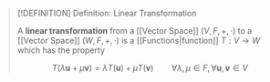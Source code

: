 >[!DEFINITION] Definition: Linear Transformation
>
>A **linear transformation** from a [[Vector Space]] $(V,F,+,\cdot)$ to a [[Vector Space]] $(W,F,+,\cdot)$ is a [[Functions|function]] $T: V \to W$ which has the property
>
>$$
>T(\lambda \mathbf{u} + \mu \mathbf{v}) = \lambda T(\mathbf{u}) + \mu T (\mathbf{v}) \qquad \forall \lambda, \mu \in F, \forall \mathbf{u},\mathbf{v} \in V
>$$
>
